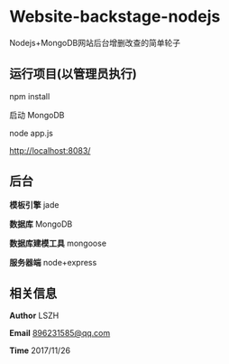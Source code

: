 # Website-backstage-nodejs

Nodejs+MongoDB网站后台增删改查的简单轮子




## 运行项目(以管理员执行)

npm install

启动 MongoDB

node app.js

[http://localhost:8083/](http://localhost:8083/)  


## 后台 


**模板引擎**  jade 


**数据库**  MongoDB 


**数据库建模工具** mongoose 


**服务器端**  node+express 


## 相关信息


**Author**  LSZH 

**Email**   896231585@qq.com 

**Time**    2017/11/26 
